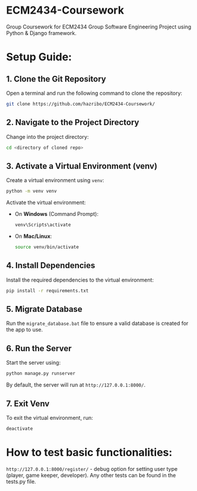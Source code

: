 # ECM2434-Coursework
Group Coursework for ECM2434 Group Software Engineering Project using Python &amp; Django framework.

# Setup Guide: 
## 1. Clone the Git Repository
Open a terminal and run the following command to clone the repository:

```bash
git clone https://github.com/hazribo/ECM2434-Coursework/
```

## 2. Navigate to the Project Directory
Change into the project directory:

```bash
cd <directory of cloned repo>
```

## 3. Activate a Virtual Environment (venv)
Create a virtual environment using `venv`:

```bash
python -m venv venv
```

Activate the virtual environment:

- On **Windows** (Command Prompt):
  ```bash
  venv\Scripts\activate
  ```
- On **Mac/Linux**:
  ```bash
  source venv/bin/activate
  ```

## 4. Install Dependencies
Install the required dependencies to the virtual environment:

```bash
pip install -r requirements.txt
```

## 5. Migrate Database
Run the `migrate_database.bat` file to ensure a valid database is created for the app to use.

## 6. Run the Server
Start the server using:

```bash
python manage.py runserver
```

By default, the server will run at `http://127.0.0.1:8000/`.

## 7. Exit Venv
To exit the virtual environment, run:

```bash
deactivate
```

# How to test basic functionalities:
`http://127.0.0.1:8000/register/` - debug option for setting user type (player, game keeper, developer).
Any other tests can be found in the tests.py file.

